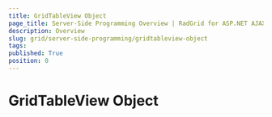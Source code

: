 ```yaml
---
title: GridTableView Object
page_title: Server-Side Programming Overview | RadGrid for ASP.NET AJAX Documentation
description: Overview
slug: grid/server-side-programming/gridtableview-object
tags: 
published: True
position: 0
---
```


# GridTableView Object